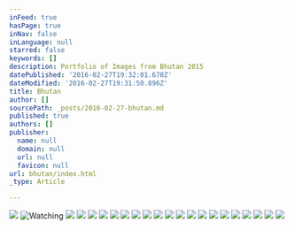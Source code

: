 ```yaml
---
inFeed: true
hasPage: true
inNav: false
inLanguage: null
starred: false
keywords: []
description: Portfolio of Images from Bhutan 2015
datePublished: '2016-02-27T19:32:01.678Z'
dateModified: '2016-02-27T19:31:50.896Z'
title: Bhutan
author: []
sourcePath: _posts/2016-02-27-bhutan.md
published: true
authors: []
publisher:
  name: null
  domain: null
  url: null
  favicon: null
url: bhutan/index.html
_type: Article

---
```

![](https://s3-us-west-2.amazonaws.com/the-grid-img/p/545e72fea4784f34336f8816860530f4ca871c69.jpg)
![Watching](https://s3-us-west-2.amazonaws.com/the-grid-img/p/b74b23ab7dc601818a94bfee0db32b778bda0b9f.jpg)
![](https://s3-us-west-2.amazonaws.com/the-grid-img/p/5fbbe26d0ea79cd68e8cf59938ef4e7235b4411a.jpg)
![](https://s3-us-west-2.amazonaws.com/the-grid-img/p/6da18b7c730edc24f2ed869f6e88432908c9aa3f.jpg)
![](https://s3-us-west-2.amazonaws.com/the-grid-img/p/e7e42045f03db36b1772accd781ed780477ada32.jpg)
![](https://s3-us-west-2.amazonaws.com/the-grid-img/p/571a57b861a01c1b7a5e3348ebbdcdcc5c81e4a2.jpg)
![](https://s3-us-west-2.amazonaws.com/the-grid-img/p/9f3ec26a59d7fb0e5964bf2de5db1b72ba469356.jpg)
![](https://s3-us-west-2.amazonaws.com/the-grid-img/p/e72cae9978b5ba767dc3645175d4268f9a34099e.jpg)
![](https://s3-us-west-2.amazonaws.com/the-grid-img/p/3c5dfd360eea579fd1e38c4cffa8cc8ac0ed0eb2.jpg)
![](https://s3-us-west-2.amazonaws.com/the-grid-img/p/5e88655c0d1c83a270bdb10e77310a676c628183.jpg)
![](https://s3-us-west-2.amazonaws.com/the-grid-img/p/3ab2be8ebacb340f5a44153bfa5d68df7401e225.jpg)
![](https://s3-us-west-2.amazonaws.com/the-grid-img/p/e5416ce3423a918325a3d95cf1564cd86749f984.jpg)
![](https://s3-us-west-2.amazonaws.com/the-grid-img/p/a26995de2c7935aa053daeec7bc8b1fd1231135e.jpg)
![](https://s3-us-west-2.amazonaws.com/the-grid-img/p/e5dbfe4affa989dbaca69291c6d1d13d1adc9e19.jpg)
![](https://s3-us-west-2.amazonaws.com/the-grid-img/p/e202a4a33ec101e5d31e09d3e70b1be60188ae36.jpg)
![](https://s3-us-west-2.amazonaws.com/the-grid-img/p/60c70ce7c2c74eed129058a9beafd69a86869436.jpg)
![](https://s3-us-west-2.amazonaws.com/the-grid-img/p/3adae0bfaf6d6c0781c4f7c9a00e760b14b017d2.jpg)
![](https://s3-us-west-2.amazonaws.com/the-grid-img/p/a70246506c95c7174724444b3aca1b0ac3f280cf.jpg)
![](https://s3-us-west-2.amazonaws.com/the-grid-img/p/3294c0e64fe0fa60b610baa4f6e1bdb161a550de.jpg)
![](https://s3-us-west-2.amazonaws.com/the-grid-img/p/2d73edc49190b69c5b39a32585d90aed709af8af.jpg)
![](https://s3-us-west-2.amazonaws.com/the-grid-img/p/55f14ad02e6b7efec5de263623968bf511ac8ef3.jpg)
![](https://the-grid-user-content.s3-us-west-2.amazonaws.com/a0e4c01b-505b-4a6a-a5d7-0e0a2dd922d4.jpg)